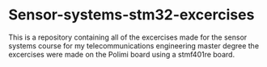 # Sensor-systems-stm32-excercises
This is a repository containing all of the excercises made for the sensor systems course for my telecommunications engineering master degree
the excercises were made on the Polimi board using a stmf401re board.

